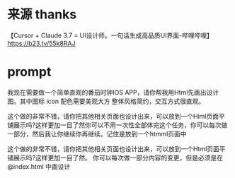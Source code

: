 
# 来源 thanks
【Cursor + Claude 3.7 = UI设计师。一句话生成高品质UI界面-哔哩哔哩】 https://b23.tv/55k8RAJ


# prompt

我现在需要做一个简单直观的番茄时钟IOS APP，请你帮我用Html先画出设计图。其中图标 icon 配色需要美观大方
整体风格简约，交互方式很直观。




这个做的非常不错，请你把其他相关页面也设计出来，可以放到一个Himl页面平铺展示吗?这样更加一目了然你可以不用一次性全部体完这个任务，你可以每次做一部分，然后我让你继续你再继续。记住是放到一个htmml页面中


这个做的非常不错，请你把其他相关页面也设计出来，可以放到一个Html页面平铺展示吗?这样更加一目了然。
你可以每次做一部分内容的变更，但是必须是在 @index.html 中画设计
